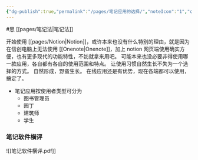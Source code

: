 ```yaml
---
{"dg-publish":true,"permalink":"/pages/笔记应用的选择/","noteIcon":"1","created":"2023-02-27T15:35:27.432+08:00","updated":""}
---
```


#思 [[pages/笔记法\|笔记法]]

开始使用 [[pages/Notion\|Notion]]，或许本来也没有什么特别的理由，就是因为在信创电脑上无法使用 [[Onenote\|Onenote]]，加上 notion 网页端使用确实方便，也有更多现代的功能特性，不妨就拿来用吧。
可能本来也没必要非得使用哪一款应用，各自都有各自的使用范围和特点。
让使用习惯自然生长不失为一个选择的方式。
自然形成，野蛮生长。
在线应用还是有优势，现在各端都可以使用，搞定了。

- 笔记应用按使用者类型可分为
	- 图书管理员
	- 园丁
	- 建筑师
	- 学生

### 笔记软件横评
![[笔记软件横评.pdf]]
